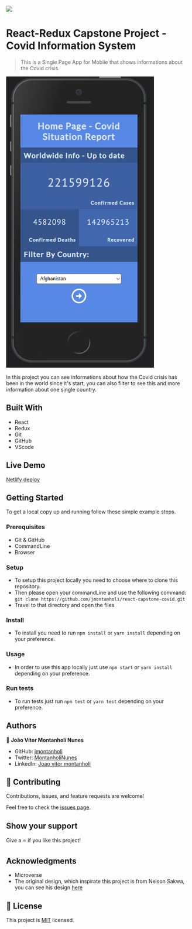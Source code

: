 ![](https://img.shields.io/badge/Microverse-blueviolet)

# React-Redux Capstone Project - Covid Information System

> This is a Single Page App for Mobile that shows informations about the Covid crisis.

![screenshot](./printscreen.PNG)

In this project you can see informations about how the Covid crisis has been in the world since it's start, you can also filter to see this and more information about one single country.

## Built With

- React
- Redux
- Git
- GitHub
- VScode

## Live Demo

[Netlify deploy](https://sleepy-kepler-b67f18.netlify.app)


## Getting Started

To get a local copy up and running follow these simple example steps.

### Prerequisites

- Git & GitHub
- CommandLine
- Browser
### Setup

- To setup this project locally you need to choose where to clone this repository.
- Then please open your commandLine and use the following command: 
`git clone https://github.com/jmontanholi/react-capstone-covid.git`
- Travel to that directory and open the files
### Install

- To install you need to run `npm install` or `yarn install` depending on your preference.
### Usage

- In order to use this app locally just use `npm start` or `yarn install` depending on your preference.
### Run tests

- To run tests just run `npm test` or `yarn test` depending on your preference.
## Authors

👤 **João Vítor Montanholi Nunes**

- GitHub: [jmontanholi](https://github.com/jmontanholi)
- Twitter: [MontanholiNunes](https://twitter.com/MontanholiNunes)
- LinkedIn: [Joao vitor montanholi](https://www.linkedin.com/in/joaovitormontanholi/)

## 🤝 Contributing

Contributions, issues, and feature requests are welcome!

Feel free to check the [issues page](../../issues/).

## Show your support

Give a ⭐️ if you like this project!

## Acknowledgments

- Microverse 
- The original design, which inspirate this project is from Nelson Sakwa, you can see his design [here](https://www.behance.net/gallery/31579789/Ballhead-App-(Free-PSDs))

## 📝 License

This project is [MIT](./MIT.md) licensed.

